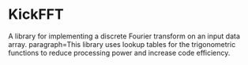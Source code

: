 # KickFFT
A library for implementing a discrete Fourier transform on an input data array. paragraph=This library uses lookup tables for the trigonometric functions to reduce processing power and increase code efficiency.
